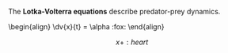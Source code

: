 The **Lotka-Volterra equations** describe predator-prey dynamics.

\begin{align}
\dv{x}{t} = \alpha :fox:
\end{align}

$$
x+ :heart\:
$$